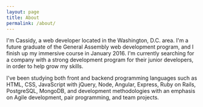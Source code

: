 ```yaml
---
layout: page
title: About
permalink: /about/
---
```


I'm Cassidy, a web developer located in the Washington, D.C. area. I'm a future graduate of the General Assembly web development program, and I finish up my immersive course in January 2016. I'm currently searching for a company with a strong development program for their junior developers, in order to help grow my skills.

I've been studying both front and backend programming languages such as HTML, CSS, JavaScript with jQuery, Node, Angular, Express, Ruby on Rails, PostgreSQL, MongoDB, and development methodologies with an emphasis on Agile development, pair programming, and team projects.

